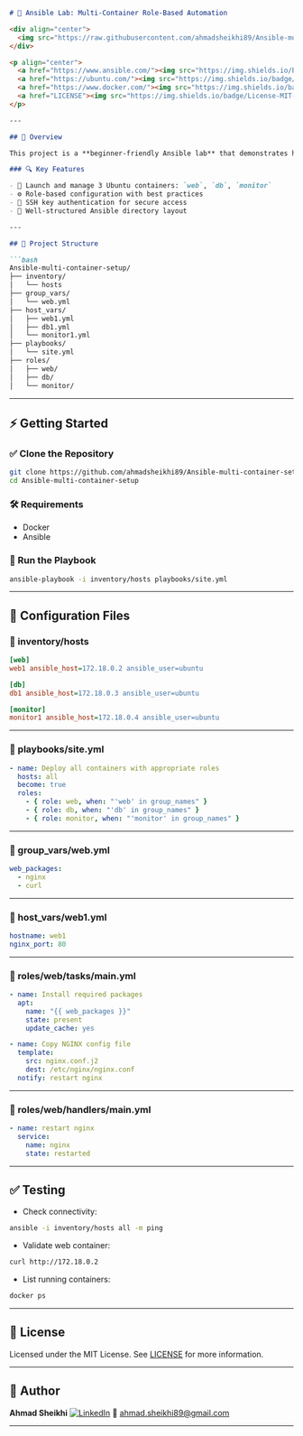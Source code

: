 ````markdown
# 🚀 Ansible Lab: Multi-Container Role-Based Automation

<div align="center">
  <img src="https://raw.githubusercontent.com/ahmadsheikhi89/Ansible-multi-container-setup/main/Banner.png" alt="Ansible Multi-Container Banner" width="100%" />
</div>

<p align="center">
  <a href="https://www.ansible.com/"><img src="https://img.shields.io/badge/Ansible-Automation-EE0000?logo=ansible&logoColor=white" /></a>
  <a href="https://ubuntu.com/"><img src="https://img.shields.io/badge/Ubuntu-22.04-E95420?logo=ubuntu&logoColor=white" /></a>
  <a href="https://www.docker.com/"><img src="https://img.shields.io/badge/Docker-Containerized-2496ED?logo=docker&logoColor=white" /></a>
  <a href="LICENSE"><img src="https://img.shields.io/badge/License-MIT-green.svg" /></a>
</p>

---

## 📘 Overview

This project is a **beginner-friendly Ansible lab** that demonstrates how to build a **role-based automation setup** using containers. It provides a clean and scalable structure to help new DevOps learners understand the modular architecture of Ansible.

### 🔍 Key Features

- 🐧 Launch and manage 3 Ubuntu containers: `web`, `db`, `monitor`
- ⚙️ Role-based configuration with best practices
- 🔐 SSH key authentication for secure access
- 🧩 Well-structured Ansible directory layout

---

## 🧠 Project Structure

```bash
Ansible-multi-container-setup/
├── inventory/
│   └── hosts
├── group_vars/
│   └── web.yml
├── host_vars/
│   ├── web1.yml
│   ├── db1.yml
│   └── monitor1.yml
├── playbooks/
│   └── site.yml
├── roles/
│   ├── web/
│   ├── db/
│   └── monitor/
````

---

## ⚡ Getting Started

### ✅ Clone the Repository

```bash
git clone https://github.com/ahmadsheikhi89/Ansible-multi-container-setup.git
cd Ansible-multi-container-setup
```

### 🛠 Requirements

* Docker
* Ansible

### 🚀 Run the Playbook

```bash
ansible-playbook -i inventory/hosts playbooks/site.yml
```

---

## 🧾 Configuration Files

### 📄 inventory/hosts

```ini
[web]
web1 ansible_host=172.18.0.2 ansible_user=ubuntu

[db]
db1 ansible_host=172.18.0.3 ansible_user=ubuntu

[monitor]
monitor1 ansible_host=172.18.0.4 ansible_user=ubuntu
```

---

### 📄 playbooks/site.yml

```yaml
- name: Deploy all containers with appropriate roles
  hosts: all
  become: true
  roles:
    - { role: web, when: "'web' in group_names" }
    - { role: db, when: "'db' in group_names" }
    - { role: monitor, when: "'monitor' in group_names" }
```

---

### 📄 group\_vars/web.yml

```yaml
web_packages:
  - nginx
  - curl
```

---

### 📄 host\_vars/web1.yml

```yaml
hostname: web1
nginx_port: 80
```

---

### 📄 roles/web/tasks/main.yml

```yaml
- name: Install required packages
  apt:
    name: "{{ web_packages }}"
    state: present
    update_cache: yes

- name: Copy NGINX config file
  template:
    src: nginx.conf.j2
    dest: /etc/nginx/nginx.conf
  notify: restart nginx
```

---

### 📄 roles/web/handlers/main.yml

```yaml
- name: restart nginx
  service:
    name: nginx
    state: restarted
```

---

## ✅ Testing

* Check connectivity:

```bash
ansible -i inventory/hosts all -m ping
```

* Validate web container:

```bash
curl http://172.18.0.2
```

* List running containers:

```bash
docker ps
```

---

## 📜 License

Licensed under the MIT License. See [LICENSE](LICENSE) for more information.

---

## 👤 Author

**Ahmad Sheikhi**
[![LinkedIn](https://img.shields.io/badge/LinkedIn-AhmadSheikhi-blue?logo=linkedin)](https://www.linkedin.com/in/ahmad-sheikhi)
📧 [ahmad.sheikhi89@gmail.com](mailto:ahmad.sheikhi89@gmail.com)

---
